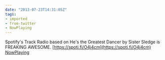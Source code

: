 ```yaml
---
date: "2013-07-23T14:31:05Z"
tags:
- imported
- from-twitter
- NowPlaying
---
```

Spotify's Track Radio based on He's the Greatest Dancer by Sister Sledge is FREAKING AWESOME. [https://spoti.fi/O4j4cm](https://spoti.fi/O4j4cm) [NowPlaying](/tags/NowPlaying)

